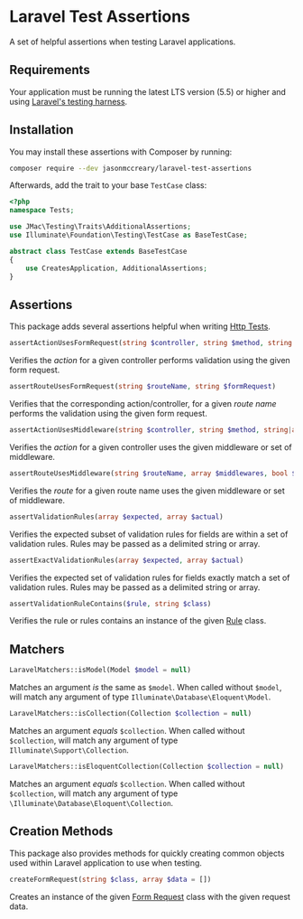 # Laravel Test Assertions
A set of helpful assertions when testing Laravel applications.

## Requirements
Your application must be running the latest LTS version (5.5) or higher and using [Laravel's testing harness](https://laravel.com/docs/testing).

## Installation
You may install these assertions with Composer by running:

```sh
composer require --dev jasonmccreary/laravel-test-assertions
```

Afterwards, add the trait to your base `TestCase` class:

```php
<?php
namespace Tests;

use JMac\Testing\Traits\AdditionalAssertions;
use Illuminate\Foundation\Testing\TestCase as BaseTestCase;

abstract class TestCase extends BaseTestCase
{
    use CreatesApplication, AdditionalAssertions;
}
```

## Assertions
This package adds several assertions helpful when writing [Http Tests](https://laravel.com/docs/http-tests).


```php
assertActionUsesFormRequest(string $controller, string $method, string $form_request)
```

Verifies the _action_ for a given controller performs validation using the given form request.

```php
assertRouteUsesFormRequest(string $routeName, string $formRequest)
```

Verifies that the corresponding action/controller, for a given _route name_ performs the validation using the given form request.


```php
assertActionUsesMiddleware(string $controller, string $method, string|array $middleware)
```

Verifies the _action_ for a given controller uses the given middleware or set of middleware.


```php
assertRouteUsesMiddleware(string $routeName, array $middlewares, bool $exact)
```

Verifies the _route_ for a given route name uses the given middleware or set of middleware.


```php
assertValidationRules(array $expected, array $actual)
```

Verifies the expected subset of validation rules for fields are within a set of validation rules. Rules may be passed as a delimited string or array.


```php
assertExactValidationRules(array $expected, array $actual)
```

Verifies the expected set of validation rules for fields exactly match a set of validation rules. Rules may be passed as a delimited string or array.


```php
assertValidationRuleContains($rule, string $class)
```

Verifies the rule or rules contains an instance of the given [Rule](https://laravel.com/docs/validation#custom-validation-rules) class.


## Matchers
```php
LaravelMatchers::isModel(Model $model = null)
```
Matches an argument _is_ the same as `$model`. When called without `$model`, will match any argument of type `Illuminate\Database\Eloquent\Model`.


```php
LaravelMatchers::isCollection(Collection $collection = null)
```
Matches an argument _equals_ `$collection`. When called without `$collection`, will match any argument of type `Illuminate\Support\Collection`.


```php
LaravelMatchers::isEloquentCollection(Collection $collection = null)
```
Matches an argument _equals_ `$collection`. When called without `$collection`, will match any argument of type `\Illuminate\Database\Eloquent\Collection`.


## Creation Methods
This package also provides methods for quickly creating common objects used within Laravel application to use when testing.


```php
createFormRequest(string $class, array $data = [])
```

Creates an instance of the given [Form Request](https://laravel.com/docs/7.x/validation#form-request-validation) class with the given request data.
